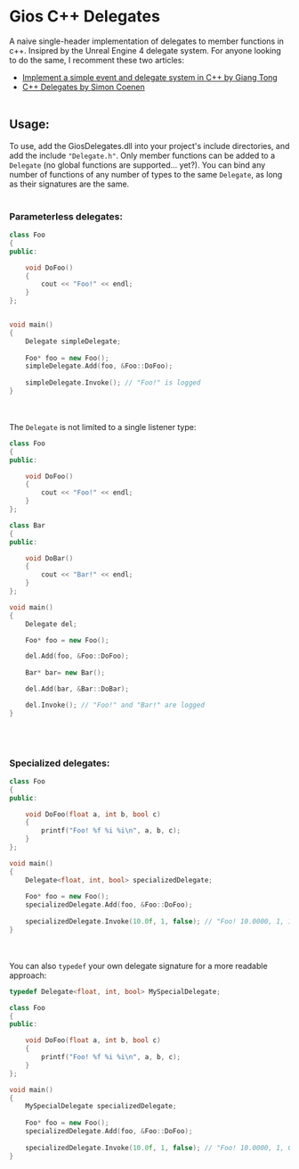 # Gios C++ Delegates
A naive single-header implementation of delegates to member functions in c++. Insipred by the Unreal Engine 4 delegate system. For anyone looking to do the same, I recomment these two articles:
- [Implement a simple event and delegate system in C++ by Giang Tong](https://tongtunggiang.com/2017/cpp-event-delegate/)
- [C++ Delegates by Simon Coenen](https://tongtunggiang.com/2017/cpp-event-delegate/)
<br></br>
## Usage:
  To use, add the GiosDelegates.dll into your project's include directories, and add the include ``"Delegate.h"``. Only member functions can be added to a ``Delegate`` (no global functions are supported... yet?). You can bind any number of functions of any number of types to the same ``Delegate``, as long as their signatures are the same.
<br></br>
### Parameterless delegates:
```cpp
class Foo
{
public:

    void DoFoo()
    {
        cout << "Foo!" << endl;
    }
};


void main()
{
    Delegate simpleDelegate;
    
    Foo* foo = new Foo();
    simpleDelegate.Add(foo, &Foo::DoFoo);
    
    simpleDelegate.Invoke(); // "Foo!" is logged
}
```
<br></br>
The ``Delegate`` is not limited to a single listener type:
```cpp
class Foo
{
public:

    void DoFoo()
    {
        cout << "Foo!" << endl;
    }
};

class Bar 
{
public:

    void DoBar() 
    {
        cout << "Bar!" << endl;
    }
};

void main()
{
    Delegate del;

    Foo* foo = new Foo();

    del.Add(foo, &Foo::DoFoo);
    
    Bar* bar= new Bar();

    del.Add(bar, &Bar::DoBar);

    del.Invoke(); // "Foo!" and "Bar!" are logged
}
```
<br></br>
### Specialized delegates:
```cpp
class Foo
{
public:

    void DoFoo(float a, int b, bool c)
    {
        printf("Foo! %f %i %i\n", a, b, c);
    }
};

void main()
{
    Delegate<float, int, bool> specializedDelegate;
    
    Foo* foo = new Foo();
    specializedDelegate.Add(foo, &Foo::DoFoo);
    
    specializedDelegate.Invoke(10.0f, 1, false); // "Foo! 10.0000, 1, 1" is logged
}
```
<br></br>
You can also ``typedef`` your own delegate signature for a more readable approach:
```cpp
typedef Delegate<float, int, bool> MySpecialDelegate;

class Foo
{
public:

    void DoFoo(float a, int b, bool c)
    {
        printf("Foo! %f %i %i\n", a, b, c);
    }
};

void main()
{
    MySpecialDelegate specializedDelegate;
    
    Foo* foo = new Foo();
    specializedDelegate.Add(foo, &Foo::DoFoo);
    
    specializedDelegate.Invoke(10.0f, 1, false); // "Foo! 10.0000, 1, 0" is logged
}
```
